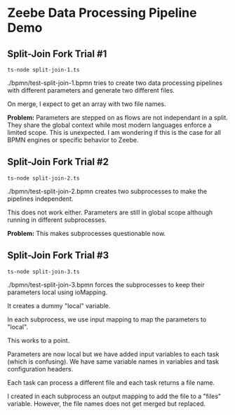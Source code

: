 # Zeebe Data Processing Pipeline Demo

## Split-Join Fork  Trial #1

```
ts-node split-join-1.ts
```
./bpmn/test-split-join-1.bpmn tries to create two data processing pipelines with different parameters and generate two different files.


On merge, I expect to get an array with two file names.


**Problem:**  Parameters are stepped on as flows are not independant in a split.  They share the global context while most modern languages enforce a limited scope.  This is unexpected.  I am wondering if this is the case for all BPMN engines or specific behavior to Zeebe.

## Split-Join Fork  Trial #2

```
ts-node split-join-2.ts
```
./bpmn/test-split-join-2.bpmn creates two subprocesses to make the pipelines independent.


This does not work either.  Parameters are still in global scope although running in different subprocesses.


**Problem:** This makes subprocesses questionable now.

## Split-Join Fork  Trial #3

```
ts-node split-join-3.ts
```
./bpmn/test-split-join-3.bpmn forces the subprocesses to keep their parameters local using ioMapping.

It creates a dummy "local" variable.

In each subprocess, we use input mapping to map the parameters to "local".

This works to a point.

Parameters are now local but we have added input variables to each task (which is confusing).  We have same variable names in variables and task configuration headers.

Each task can process a different file and each task returns a file name.

I created in each subprocess an output mapping to add the file to a "files" variable.
However, the file names does not get merged but replaced.


